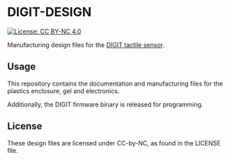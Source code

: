 # DIGIT-DESIGN

[![License: CC BY-NC 4.0](https://img.shields.io/badge/License-CC%20BY--NC%204.0-lightgrey.svg)](LICENSE)

Manufacturing design files for the [DIGIT tactile sensor](https://digit.ml).

## Usage

This repository contains the documentation and manufacturing files for the plastics enclosure, gel and electronics.

Additionally, the DIGIT firmware binary is released for programming.

## License
These design files are licensed under CC-by-NC, as found in the LICENSE file.
